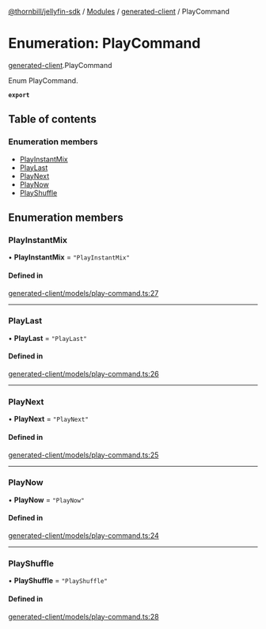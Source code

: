 [@thornbill/jellyfin-sdk](../README.md) / [Modules](../modules.md) / [generated-client](../modules/generated_client.md) / PlayCommand

# Enumeration: PlayCommand

[generated-client](../modules/generated_client.md).PlayCommand

Enum PlayCommand.

**`export`**

## Table of contents

### Enumeration members

- [PlayInstantMix](generated_client.PlayCommand.md#playinstantmix)
- [PlayLast](generated_client.PlayCommand.md#playlast)
- [PlayNext](generated_client.PlayCommand.md#playnext)
- [PlayNow](generated_client.PlayCommand.md#playnow)
- [PlayShuffle](generated_client.PlayCommand.md#playshuffle)

## Enumeration members

### PlayInstantMix

• **PlayInstantMix** = `"PlayInstantMix"`

#### Defined in

[generated-client/models/play-command.ts:27](https://github.com/thornbill/jellyfin-sdk-typescript/blob/1142a3e/src/generated-client/models/play-command.ts#L27)

___

### PlayLast

• **PlayLast** = `"PlayLast"`

#### Defined in

[generated-client/models/play-command.ts:26](https://github.com/thornbill/jellyfin-sdk-typescript/blob/1142a3e/src/generated-client/models/play-command.ts#L26)

___

### PlayNext

• **PlayNext** = `"PlayNext"`

#### Defined in

[generated-client/models/play-command.ts:25](https://github.com/thornbill/jellyfin-sdk-typescript/blob/1142a3e/src/generated-client/models/play-command.ts#L25)

___

### PlayNow

• **PlayNow** = `"PlayNow"`

#### Defined in

[generated-client/models/play-command.ts:24](https://github.com/thornbill/jellyfin-sdk-typescript/blob/1142a3e/src/generated-client/models/play-command.ts#L24)

___

### PlayShuffle

• **PlayShuffle** = `"PlayShuffle"`

#### Defined in

[generated-client/models/play-command.ts:28](https://github.com/thornbill/jellyfin-sdk-typescript/blob/1142a3e/src/generated-client/models/play-command.ts#L28)
